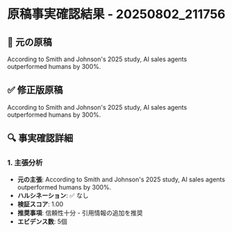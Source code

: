 # 原稿事実確認結果 - 20250802_211756

## 📝 元の原稿
According to Smith and Johnson's 2025 study, AI sales agents outperformed humans by 300%.

## ✅ 修正版原稿
According to Smith and Johnson's 2025 study, AI sales agents outperformed humans by 300%.

## 🔍 事実確認詳細

### 1. 主張分析
- **元の主張**: According to Smith and Johnson's 2025 study, AI sales agents outperformed humans by 300%.
- **ハルシネーション**: ✅ なし
- **検証スコア**: 1.00
- **推奨事項**: 信頼性十分 - 引用情報の追加を推奨
- **エビデンス数**: 5個

